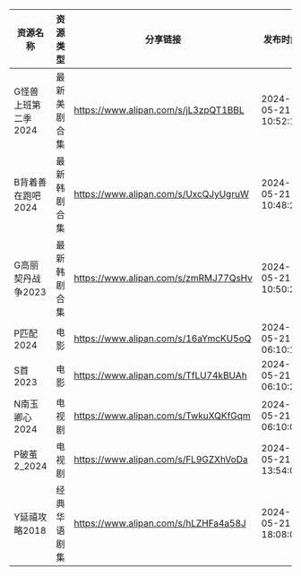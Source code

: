 | 资源名称         | 资源类型   | 分享链接                                 | 发布时间                |
| ------------ | ------ | ------------------------------------ | ------------------- |
| G怪兽上班第二季2024 | 最新美剧合集 | https://www.alipan.com/s/jL3zpQT1BBL | 2024-05-21 10:52:10 |
| B背着善在跑吧2024  | 最新韩剧合集 | https://www.alipan.com/s/UxcQJyUgruW | 2024-05-21 10:48:23 |
| G高丽契丹战争2023  | 最新韩剧合集 | https://www.alipan.com/s/zmRMJ77QsHv | 2024-05-21 10:50:22 |
| P匹配2024      | 电影     | https://www.alipan.com/s/16aYmcKU5oQ | 2024-05-21 06:10:19 |
| S首2023       | 电影     | https://www.alipan.com/s/TfLU74kBUAh | 2024-05-21 06:10:21 |
| N南玉卿心2024    | 电视剧    | https://www.alipan.com/s/TwkuXQKfGqm | 2024-05-21 06:10:08 |
| P破茧2_2024    | 电视剧    | https://www.alipan.com/s/FL9GZXhVoDa | 2024-05-21 13:54:08 |
| Y延禧攻略2018    | 经典华语剧集 | https://www.alipan.com/s/hLZHFa4a58J | 2024-05-21 18:08:06 |
